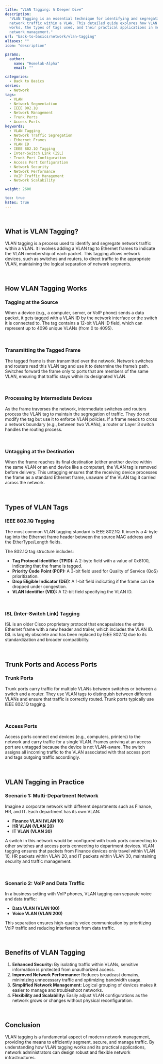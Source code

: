 ```yaml
---
title: "VLAN Tagging: A Deeper Dive"
description:
  "VLAN Tagging is an essential technique for identifying and segregating
  network traffic within a VLAN. This detailed guide explores how VLAN tagging
  works, the types of tags used, and their practical applications in modern
  network management."
url: "back-to-basics/network/vlan-tagging"
aliases: ""
icon: "description"

params:
  author:
    name: "Homelab-Alpha"
    email: ""

categories:
  - Back to Basics
series:
  - Network
tags:
  - VLAN
  - Network Segmentation
  - IEEE 802.1Q
  - Network Management
  - Trunk Ports
  - Access Ports
keywords:
  - VLAN Tagging
  - Network Traffic Segregation
  - Ethernet Frames
  - VLAN ID
  - IEEE 802.1Q Tagging
  - Inter-Switch Link (ISL)
  - Trunk Port Configuration
  - Access Port Configuration
  - Network Security
  - Network Performance
  - VoIP Traffic Management
  - Network Scalability

weight: 2600

toc: true
katex: true
---
```


<br />

## What is VLAN Tagging?

VLAN tagging is a process used to identify and segregate network traffic within
a VLAN. It involves adding a VLAN tag to Ethernet frames to indicate the VLAN
membership of each packet. This tagging allows network devices, such as switches
and routers, to direct traffic to the appropriate VLAN, maintaining the logical
separation of network segments.

<br />

## How VLAN Tagging Works

### Tagging at the Source

When a device (e.g., a computer, server, or VoIP phone) sends a data packet, it
gets tagged with a VLAN ID by the network interface or the switch it is
connected to. The tag contains a 12-bit VLAN ID field, which can represent up to
4096 unique VLANs (from 0 to 4095).

<br />

### Transmitting the Tagged Frame

The tagged frame is then transmitted over the network. Network switches and
routers read this VLAN tag and use it to determine the frame’s path. Switches
forward the frame only to ports that are members of the same VLAN, ensuring that
traffic stays within its designated VLAN.

<br />

### Processing by Intermediate Devices

As the frame traverses the network, intermediate switches and routers process
the VLAN tag to maintain the segregation of traffic. They do not modify the tag
but use it to enforce VLAN policies. If a frame needs to cross a network
boundary (e.g., between two VLANs), a router or Layer 3 switch handles the
routing process.

<br />

### Untagging at the Destination

When the frame reaches its final destination (either another device within the
same VLAN or an end device like a computer), the VLAN tag is removed before
delivery. This untagging ensures that the receiving device processes the frame
as a standard Ethernet frame, unaware of the VLAN tag it carried across the
network.

<br />

## Types of VLAN Tags

### IEEE 802.1Q Tagging

The most common VLAN tagging standard is IEEE 802.1Q. It inserts a 4-byte tag
into the Ethernet frame header between the source MAC address and the
EtherType/Length fields.

The 802.1Q tag structure includes:

- **Tag Protocol Identifier (TPID):** A 2-byte field with a value of 0x8100,
  indicating that the frame is tagged.
- **Priority Code Point (PCP):** A 3-bit field used for Quality of Service (QoS)
  prioritization.
- **Drop Eligible Indicator (DEI):** A 1-bit field indicating if the frame can
  be dropped under congestion.
- **VLAN Identifier (VID):** A 12-bit field specifying the VLAN ID.

<br />

### ISL (Inter-Switch Link) Tagging

ISL is an older Cisco proprietary protocol that encapsulates the entire Ethernet
frame with a new header and trailer, which includes the VLAN ID. ISL is largely
obsolete and has been replaced by IEEE 802.1Q due to its standardization and
broader compatibility.

<br />

## Trunk Ports and Access Ports

### Trunk Ports

Trunk ports carry traffic for multiple VLANs between switches or between a
switch and a router. They use VLAN tags to distinguish between different VLANs
and ensure that traffic is correctly routed. Trunk ports typically use IEEE
802.1Q tagging.

<br />

### Access Ports

Access ports connect end devices (e.g., computers, printers) to the network and
carry traffic for a single VLAN. Frames arriving at an access port are untagged
because the device is not VLAN-aware. The switch assigns all incoming traffic to
the VLAN associated with that access port and tags outgoing traffic accordingly.

<br />

## VLAN Tagging in Practice

### Scenario 1: Multi-Department Network

Imagine a corporate network with different departments such as Finance, HR, and
IT. Each department has its own VLAN:

- **Finance VLAN (VLAN 10)**
- **HR VLAN (VLAN 20)**
- **IT VLAN (VLAN 30)**

A switch in this network would be configured with trunk ports connecting to
other switches and access ports connecting to department devices. VLAN tagging
ensures that packets from Finance devices only travel within VLAN 10, HR packets
within VLAN 20, and IT packets within VLAN 30, maintaining security and traffic
management.

<br />

### Scenario 2: VoIP and Data Traffic

In a business setting with VoIP phones, VLAN tagging can separate voice and data
traffic:

- **Data VLAN (VLAN 100)**
- **Voice VLAN (VLAN 200)**

This separation ensures high-quality voice communication by prioritizing VoIP
traffic and reducing interference from data traffic.

<br />

## Benefits of VLAN Tagging

1. **Enhanced Security:** By isolating traffic within VLANs, sensitive
   information is protected from unauthorized access.
2. **Improved Network Performance:** Reduces broadcast domains, minimizing
   unnecessary traffic and optimizing bandwidth usage.
3. **Simplified Network Management:** Logical grouping of devices makes it
   easier to manage and troubleshoot networks.
4. **Flexibility and Scalability:** Easily adjust VLAN configurations as the
   network grows or changes without physical reconfiguration.

<br />

## Conclusion

VLAN tagging is a fundamental aspect of modern network management, providing the
means to efficiently segment, secure, and manage traffic. By understanding how
VLAN tagging works and its practical applications, network administrators can
design robust and flexible network infrastructures.
